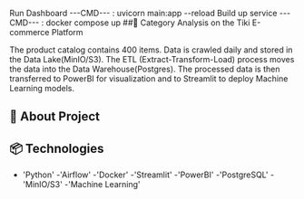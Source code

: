 Run Dashboard ---CMD--- : uvicorn main:app --reload
Build up service ---CMD---  : docker compose up
##🌄 Category Analysis on the Tiki E-commerce Platform

The product catalog contains 400 items. Data is crawled daily and stored in the Data Lake(MinIO/S3).
The ETL (Extract-Transform-Load) process moves the data into the Data Warehouse(Postgres). The processed data is
then transferred to PowerBI for visualization and to Streamlit to deploy Machine Learning models.

## 🔦 About Project





## 📦 Technologies
- 'Python'
-'Airflow'
-'Docker'
-'Streamlit'
-'PowerBI'
-'PostgreSQL'
-'MinIO/S3'
-'Machine Learning'
